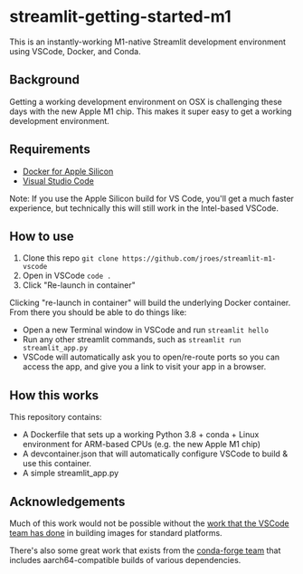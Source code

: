 # streamlit-getting-started-m1

This is an instantly-working M1-native Streamlit development environment using VSCode, Docker, and Conda.

## Background

Getting a working development environment on OSX is challenging these days with the new Apple M1 chip. This makes it super easy to get a working development environment.

## Requirements

* [Docker for Apple Silicon](https://docs.docker.com/docker-for-mac/apple-m1/)
* [Visual Studio Code](https://code.visualstudio.com/download)

Note: If you use the Apple Silicon build for VS Code, you'll get a much faster experience, but technically this will still work in the Intel-based VSCode.

## How to use

1. Clone this repo `git clone https://github.com/jroes/streamlit-m1-vscode`
2. Open in VSCode `code .`
3. Click "Re-launch in container"

Clicking "re-launch in container" will build the underlying Docker container. From there you should be able to do things like:

* Open a new Terminal window in VSCode and run `streamlit hello`
* Run any other streamlit commands, such as `streamlit run streamlit_app.py`
* VSCode will automatically ask you to open/re-route ports so you can access the app, and give you a link to visit your app in a browser.

## How this works

This repository contains:

* A Dockerfile that sets up a working Python 3.8 + conda + Linux environment for ARM-based CPUs (e.g. the new Apple M1 chip)
* A devcontainer.json that will automatically configure VSCode to build & use this container.
* A simple streamlit_app.py 

## Acknowledgements

Much of this work would not be possible without the [work that the VSCode team has done](https://github.com/microsoft/vscode-dev-containers/) in building images for standard platforms.

There's also some great work that exists from the [conda-forge team](https://github.com/conda-forge/miniforge) that includes aarch64-compatible builds of various dependencies.